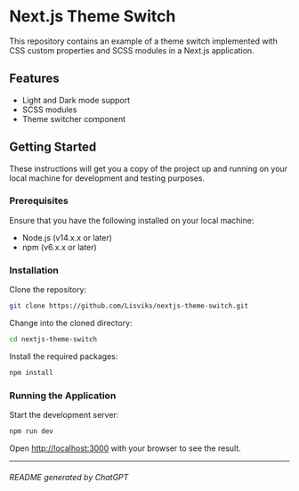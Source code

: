 # Next.js Theme Switch

This repository contains an example of a theme switch implemented with CSS custom properties and SCSS modules in a Next.js application.

## Features

- Light and Dark mode support
- SCSS modules
- Theme switcher component

## Getting Started

These instructions will get you a copy of the project up and running on your local machine for development and testing purposes.

### Prerequisites

Ensure that you have the following installed on your local machine:

- Node.js (v14.x.x or later)
- npm (v6.x.x or later)

### Installation

Clone the repository:

```bash
git clone https://github.com/Lisviks/nextjs-theme-switch.git
```

Change into the cloned directory:

```bash
cd nextjs-theme-switch
```

Install the required packages:

```bash
npm install
```

### Running the Application

Start the development server:

```bash
npm run dev
```

Open [http://localhost:3000](http://localhost:3000) with your browser to see the result.

---

###### README generated by ChatGPT

